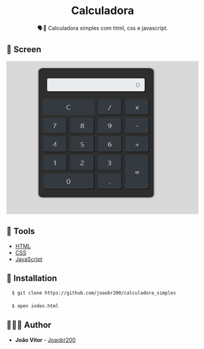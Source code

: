 <h1 align="center">
  <strong>Calculadora</strong>
</h1>

<p align="center">
🗣👥 Calculadora simples com html, css e javascript.
</p>

## 🎨 Screen

<div align="center">
  <img src="./.github/screen.png" alt="calculadora" width="600" height="400"/>
</div>

## 🧰 Tools

- [HTML]()
- [CSS]()
- [JavaScript]()

## 🚧 Installation

```sh
  $ git clone https://github.com/joaobr200/calculadora_simples

  $ open index.html
```

## 🙅🏽‍♂️ Author

- **João Vitor** - [Joaobr200](https://github.com/joaobr200)
